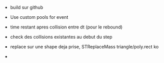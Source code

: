 
* build sur github
* Use custom pools for event


* time restant apres collision entre dt (pour le rebound)

* check des collisions existantes au debut du step

* replace sur une shape deja prise, STReplaceMass triangle/poly.rect ko

*
